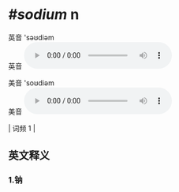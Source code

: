 # ***\#sodium*** n
英音 'səʊdiəm  
英音
<audio src="./media/sodium1.aac" controls="controls"></audio>

美音 'soʊdiəm  
美音
<audio src="./media/sodium2.aac" controls="controls"></audio>



| 词频 1 |  

英文释义
---
### 1.**钠**  


